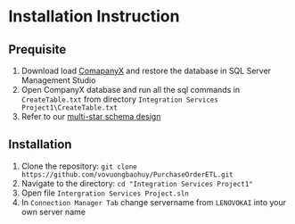 # Installation Instruction

## Prequisite
1. Download load [ComapanyX](https://drive.google.com/file/d/1agYZRlUFuoXIW53q4Y6ld5j0RLZauihO/view) and restore the database in SQL Server Management Studio
2. Open CompanyX database and run all the sql commands in `CreateTable.txt` from directory `Integration Services Project1\CreateTable.txt`
3. Refer to our [multi-star schema design](https://app.diagrams.net/#G1Zn92Ntwgu5M1slJi-hYHcZVuLVCc1o24#%7B%22pageId%22%3A%22-QhLaeXWb2reKuqlykhr%22%7D)

## Installation
1. Clone the repository:
   `git clone https://github.com/vovuongbaohuy/PurchaseOrderETL.git`
2. Navigate to the directory:
   `cd "Integration Services Project1"`
4. Open file `Intergration Services Project.sln`
5. In `Connection Manager Tab` change servername from `LENOVOKAI` into your own server name
